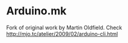 # Arduino.mk

Fork of original work by Martin Oldfield. Check http://mjo.tc/atelier/2009/02/arduino-cli.html
